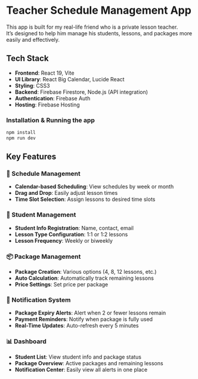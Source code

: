 # Teacher Schedule Management App

This app is built for my real-life friend who is a private lesson teacher.  
It’s designed to help him manage his students, lessons, and packages more easily and effectively.

## Tech Stack

- **Frontend**: React 19, Vite  
- **UI Library**: React Big Calendar, Lucide React  
- **Styling**: CSS3 
- **Backend**: Firebase Firestore, Node.js (API integration)  
- **Authentication**: Firebase Auth 
- **Hosting**: Firebase Hosting

### Installation & Running the app

```bash
npm install
npm run dev
```

## Key Features

### 📅 Schedule Management
- **Calendar-based Scheduling**: View schedules by week or month  
- **Drag and Drop**: Easily adjust lesson times  
- **Time Slot Selection**: Assign lessons to desired time slots  

### 👥 Student Management
- **Student Info Registration**: Name, contact, email  
- **Lesson Type Configuration**: 1:1 or 1:2 lessons  
- **Lesson Frequency**: Weekly or biweekly  

### 📦 Package Management
- **Package Creation**: Various options (4, 8, 12 lessons, etc.)  
- **Auto Calculation**: Automatically track remaining lessons  
- **Price Settings**: Set price per package  

### 🔔 Notification System
- **Package Expiry Alerts**: Alert when 2 or fewer lessons remain  
- **Payment Reminders**: Notify when package is fully used  
- **Real-Time Updates**: Auto-refresh every 5 minutes  

### 📊 Dashboard
- **Student List**: View student info and package status  
- **Package Overview**: Active packages and remaining lessons  
- **Notification Center**: Easily view all alerts in one place  
